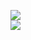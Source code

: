 [![](https://img.shields.io/badge/Made%20With-Github%20Spray-lightgrey.svg?style=for-the-badge&logo=github)](https://github.com/Annihil/github-spray#32159)  
[![](https://i.imgur.com/2DrTn0Z.gif)](https://github.com/Annihil/github-spray)